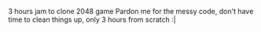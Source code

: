 3 hours jam to clone 2048 game
Pardon me for the messy code, don't have time to clean things up, only 3 hours from scratch :|
